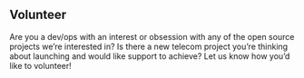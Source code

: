 ## Volunteer ##

Are you a dev/ops with an interest or obsession with any of the open source projects we’re interested in? Is there a new telecom project you’re thinking about launching and would like support to achieve? Let us know how you’d like to volunteer!
